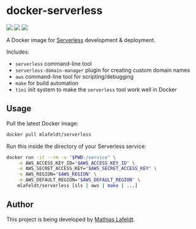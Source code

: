 # docker-serverless

[![](https://images.microbadger.com/badges/image/mlafeldt/serverless.svg)](https://microbadger.com/images/mlafeldt/serverless)
[![](https://quay.io/repository/mlafeldt/serverless/status)](https://quay.io/repository/mlafeldt/serverless)
[![](https://img.shields.io/docker/pulls/mlafeldt/serverless.svg?maxAge=604800)](https://hub.docker.com/r/mlafeldt/serverless/)

A Docker image for [Serverless](https://serverless.com/framework/) development & deployment.

Includes:

* `serverless` command-line tool
* `serverless-domain-manager` plugin for creating custom domain names
* `aws` command-line tool for scripting/debugging
* `make` for build automation
* `tini` init system to make the `serverless` tool work well in Docker

## Usage

Pull the latest Docker image:

```bash
docker pull mlafeldt/serverless
```

Run this inside the directory of your Serverless service:

```bash
docker run -it --rm -v "$PWD:/service" \
    -e AWS_ACCESS_KEY_ID="$AWS_ACCESS_KEY_ID" \
    -e AWS_SECRET_ACCESS_KEY="$AWS_SECRET_ACCESS_KEY" \
    -e AWS_REGION="$AWS_REGION" \
    -e AWS_DEFAULT_REGION="$AWS_DEFAULT_REGION" \
    mlafeldt/serverless [sls | aws | make | ...]
```

## Author

This project is being developed by [Mathias Lafeldt](https://twitter.com/mlafeldt).
